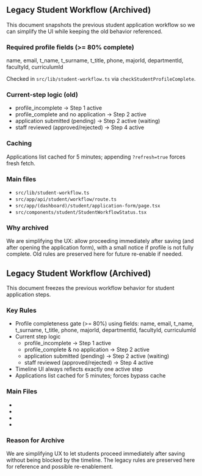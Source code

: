 ## Legacy Student Workflow (Archived)

This document snapshots the previous student application workflow so we can simplify the UI while keeping the old behavior referenced.

### Required profile fields (>= 80% complete)
name, email, t_name, t_surname, t_title, phone, majorId, departmentId, facultyId, curriculumId

Checked in `src/lib/student-workflow.ts` via `checkStudentProfileComplete`.

### Current-step logic (old)
- profile_incomplete → Step 1 active
- profile_complete and no application → Step 2 active
- application submitted (pending) → Step 2 active (waiting)
- staff reviewed (approved/rejected) → Step 4 active

### Caching
Applications list cached for 5 minutes; appending `?refresh=true` forces fresh fetch.

### Main files
- `src/lib/student-workflow.ts`
- `src/app/api/student/workflow/route.ts`
- `src/app/(dashboard)/student/application-form/page.tsx`
- `src/components/student/StudentWorkflowStatus.tsx`

### Why archived
We are simplifying the UX: allow proceeding immediately after saving (and after opening the application form), with a small notice if profile is not fully complete. Old rules are preserved here for future re-enable if needed.

## Legacy Student Workflow (Archived)

This document freezes the previous workflow behavior for student application steps.

### Key Rules
- Profile completeness gate (>= 80%) using fields: name, email, t_name, t_surname, t_title, phone, majorId, departmentId, facultyId, curriculumId
- Current step logic
  - profile_incomplete → Step 1 active
  - profile_complete & no application → Step 2 active
  - application submitted (pending) → Step 2 active (waiting)
  - staff reviewed (approved/rejected) → Step 4 active
- Timeline UI always reflects exactly one active step
- Applications list cached for 5 minutes;  forces bypass cache

### Main Files
- 
- 
- 
- 

### Reason for Archive
We are simplifying UX to let students proceed immediately after saving without being blocked by the timeline. The legacy rules are preserved here for reference and possible re-enablement.

